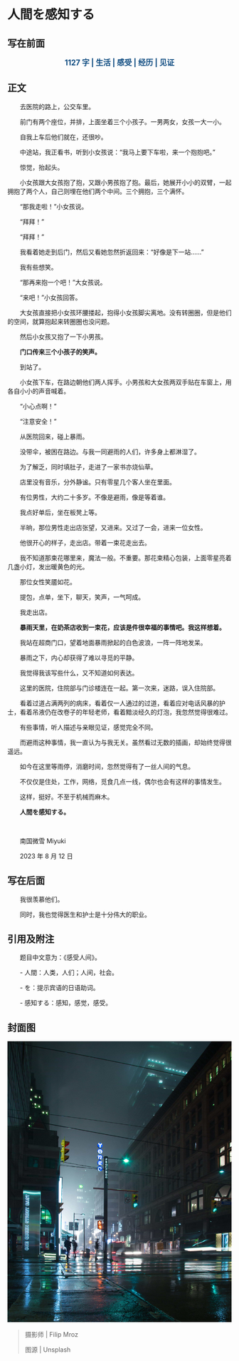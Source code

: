 # 人間を感知する

## 写在前面

<p style="color:#0f4c81; text-align:center; font-weight:bold; font-size:larger;">1127 字 | 生活 | 感受 | 经历 | 见证</p>

## 正文

　　去医院的路上，公交车里。

　　前门有两个座位，并排，上面坐着三个小孩子。一男两女，女孩一大一小。

　　自我上车后他们就在，还很吵。

　　中途站，我正看书，听到小女孩说：“我马上要下车啦，来一个抱抱吧。”

　　惊觉，抬起头。

　　小女孩跟大女孩抱了抱，又跟小男孩抱了抱。最后，她展开小小的双臂，一起拥抱了两个人，自己则埋在他们两个中间。三个拥抱，三个满怀。

　　“那我走啦！”小女孩说。

　　“拜拜！”

　　“拜拜！”

　　我看着她走到后门，然后又看她忽然折返回来：“好像是下一站……”

　　我有些想笑。

　　“那再来抱一个吧！”大女孩说。

　　“来吧！”小女孩回答。

　　大女孩直接把小女孩环腰搂起，抱得小女孩脚尖离地。没有转圈圈，但是他们的空间，就算抱起来转圈圈也没问题。

　　然后小女孩又抱了一下小男孩。

　　**门口传来三个小孩子的笑声。**

　　到站了。

　　小女孩下车，在路边朝他们两人挥手。小男孩和大女孩两双手贴在车窗上，用各自小小的声音喊着。

　　“小心点啊！”

　　“注意安全！”

　　从医院回来，碰上暴雨。

　　没带伞，被困在路边。与我一同避雨的人们，许多身上都淋湿了。

　　为了解乏，同时填肚子，走进了一家书亦烧仙草。

　　店里没有音乐，分外静谧。只有零星几个客人坐在里面。

　　有位男性，大约二十多岁。不像是避雨，像是等着谁。

　　我点好单后，坐在板凳上等。

　　半晌，那位男性走出店张望，又进来。又过了一会，进来一位女性。

　　他很开心的样子，走出店。带着一束花走出去。

　　我不知道那束花哪里来，魔法一般。不重要。那花束精心包装，上面零星亮着几盏小灯，发出暖黄色的光。

　　那位女性笑靥如花。

　　提包，点单，坐下，聊天，笑声，一气呵成。

　　我走出店。

　　**暴雨天里，在奶茶店收到一束花，应该是件很幸福的事情吧。我这样想着。**

　　我站在超商门口，望着地面暴雨掀起的白色波浪，一阵一阵地发呆。

　　暴雨之下，内心却获得了难以寻觅的平静。

　　我觉得我该写些什么，又不知道如何表达。

　　这里的医院，住院部与门诊楼连在一起。第一次来，迷路，误入住院部。

　　看着过道占满两列的病床，看着仅一人通过的过道，看着应对电话风暴的护士，看着吊液仍在改卷子的年轻老师，看着黯淡经久的灯泡，我忽然觉得很难过。

　　有些事情，听人描述与亲眼见证，感觉完全不同。

　　而避雨这种事情，我一直认为与我无关。虽然看过无数的插画，却始终觉得很遥远。

　　如今在这里等雨停，消磨时间，忽然觉得有了一丝人间的气息。

　　不仅仅是住处，工作，网络，觅食几点一线，偶尔也会有这样的事情发生。

　　这样，挺好。不至于机械而麻木。

　　**人間を感知する。**

<br />

　　南国微雪 Miyuki

　　2023 年 8 月 12 日

## 写在后面

　　我很羡慕他们。

　　同时，我也觉得医生和护士是十分伟大的职业。

## 引用及附注

　　题目中文意为：《感受人间》。

　　- 人間：人类，人们；人间，社会。

　　- を：提示宾语的日语助词。

　　- 感知する：感知，感觉，感受。

## 封面图

![](https://raw.githubusercontent.com/TinySnow/GithubImageHosting/main/blog/articles/literature/filip-mroz-VH7NuUbj104-unsplash.jpg)

> 摄影师 | Filip Mroz
>
> 图源 | Unsplash